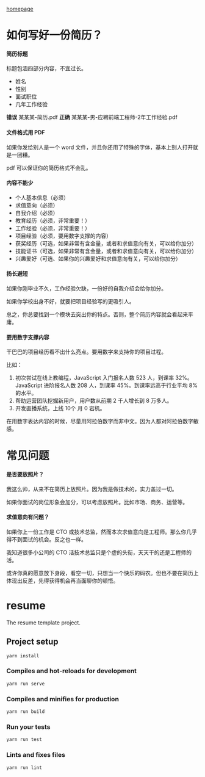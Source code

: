 [homepage](https://xugy0926.github.io/resume)

# 如何写好一份简历？

#### 简历标题

标题包涵四部分内容，不宜过长。

- 姓名
- 性别
- 面试职位
- 几年工作经验

**错误** 某某某-简历.pdf
**正确** 某某某-男-应聘前端工程师-2年工作经验.pdf

#### 文件格式用 PDF

如果你发给别人是一个 word 文件，并且你还用了特殊的字体，基本上别人打开就是一团糟。

pdf 可以保证你的简历格式不会乱。

#### 内容不能少

- 个人基本信息（必须）
- 求值意向（必须）
- 自我介绍（必须）
- 教育经历（必须，非常重要！）
- 工作经验（必须，非常重要！）
- 项目经验（必须，要用数字支撑的内容）
- 获奖经历（可选，如果非常有含金量，或者和求值意向有关，可以给你加分）
- 技能证书（可选，如果非常有含金量，或者和求值意向有关，可以给你加分）
- 兴趣爱好（可选、如果你的兴趣爱好和求值意向有关，可以给你加分）

#### 扬长避短

如果你刚毕业不久，工作经验欠缺，一份好的自我介绍会给你加分。

如果你学校出身不好，就要把项目经验写的更吸引人。

总之，你总要找到一个模块去突出你的特点。否则，整个简历内容就会看起来平庸。

#### 要用数字支撑内容

干巴巴的项目经历看不出什么亮点。要用数字来支持你的项目过程。

比如：

1. 初次尝试在线上教编程，JavaScript 入门报名人数 523 人，到课率 32%。JavaScript 进阶报名人数 208 人，到课率 45%。到课率远高于行业平均 8% 的水平。
2. 帮助运营团队挖掘新用户，用户数从前期 2 千人增长到 8 万多人。
3. 开发直播系统，上线 10个 月 0 宕机。

在用数字表达内容的时候，尽量用阿拉伯数字而非中文。因为人都对阿拉伯数字敏感。

# 常见问题

#### 是否要放照片？

我这么帅，从来不在简历上放照片。因为我是做技术的，实力盖过一切。

如果你面试的岗位形象会加分，可以考虑放照片。比如市场、商务、运营等。

#### 求值意向有问题？

如果你上一份工作是 CTO 或技术总监，然而本次求值意向是工程师。那么你几乎得不到面试的机会。反之也一样。

我知道很多小公司的 CTO 活技术总监只是个虚的头衔，天天干的还是工程师的活。

或许你真的愿意放下身段，看空一切，只想当一个快乐的码农。但也不要在简历上体现出反差，先得获得机会再当面聊你的顿悟。

# resume

The resume template project.

## Project setup
```
yarn install
```

### Compiles and hot-reloads for development
```
yarn run serve
```

### Compiles and minifies for production
```
yarn run build
```

### Run your tests
```
yarn run test
```

### Lints and fixes files
```
yarn run lint
```
